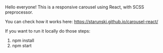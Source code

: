 Hello everyone! 
This is a responsive carousel using React,  with SCSS preprocessor. 
 
You can check how it works here: https://starunski.github.io/carousel-react/
 
If you want to run it locally do those steps: 
 
1. npm install
2. npm start

